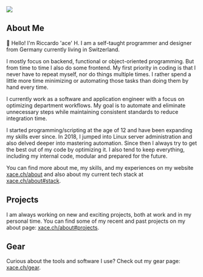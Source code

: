 <a href="https://xace.ch" target="_blank" align="center">
  <img src="https://xace.ch/img/bannerv2.png?"/>
</a>

## About Me

👋 Hello! I'm Riccardo 'ace' H. I am a self-taught programmer and designer from Germany currently living in Switzerland.

I mostly focus on backend, functional or object-oriented programming. But from time to time I also do some frontend. My first priority in coding is that I never have to repeat myself, nor do things multiple times. I rather spend a little more time minimizing or automating those tasks than doing them by hand every time.

I currently work as a software and application engineer with a focus on optimizing department workflows. My goal is to automate and eliminate unnecessary steps while maintaining consistent standards to reduce integration time.

I started programming/scripting at the age of 12 and have been expanding my skills ever since.
In 2018, I jumped into Linux server administration and also delved deeper into mastering automation. Since then I always try to get the best out of my code by optimizing it. I also tend to keep everything, including my internal code, modular and prepared for the future.

You can find more about me, my skills, and my experiences on my website [xace.ch/about](https://xace.ch/about) and also about my current tech stack at [xace.ch/about#stack](https://xace.ch/about#stack).

## Projects

I am always working on new and exciting projects, both at work and in my personal time. You can find some of my recent and past projects on my about page: [xace.ch/about#projects](https://xace.ch/about#projects).

## Gear

Curious about the tools and software I use? Check out my gear page: [xace.ch/gear](https://xace.ch/gear).

